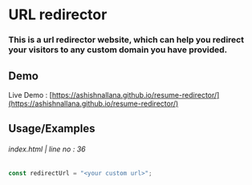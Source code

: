 # URL redirector
### This is a url redirector website, which can help you redirect your visitors to any custom domain you have provided.

## Demo
Live Demo : [https://ashishnallana.github.io/resume-redirector/](https://ashishnallana.github.io/resume-redirector/)


## Usage/Examples
###### index.html | line no : 36
```javascript
const redirectUrl = "<your custom url>";
```

